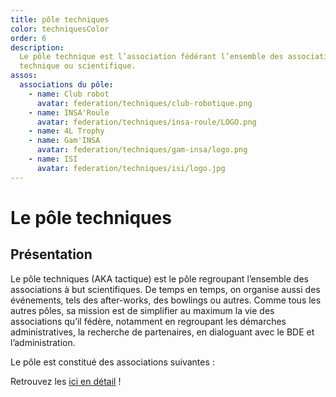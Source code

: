 ```yaml
---
title: pôle techniques
color: techniquesColor
order: 6
description:
  Le pôle technique est l’association fédérant l’ensemble des associations à but
  technique ou scientifique.
assos:
  associations du pôle:
    - name: Club robot
      avatar: federation/techniques/club-robotique.png
    - name: INSA'Roule
      avatar: federation/techniques/insa-roule/LOGO.png
    - name: 4L Trophy
    - name: Gam'INSA
      avatar: federation/techniques/gam-insa/logo.png
    - name: ISI
      avatar: federation/techniques/isi/logo.jpg
---
```


# Le pôle techniques

<campus-center>
  <campus-responsive-image
    folder-name="federation/techniques"
    name="logo.png"
    max-width="200"></campus-responsive-image>
</campus-center>

## Présentation

Le pôle techniques (AKA tactique) est le pôle regroupant l’ensemble des
associations à but scientifiques. De temps en temps, on organise aussi des
événements, tels des after-works, des bowlings ou autres. Comme tous les autres
pôles, sa mission est de simplifier au maximum la vie des associations qu’il
fédère, notamment en regroupant les démarches administratives, la recherche de
partenaires, en dialoguant avec le BDE et l’administration.

Le pôle est constitué des associations suivantes :

<campus-team :team="assos" :color="color"></campus-team>

Retrouvez les [ici en détail](/federation/techniques/associations) !
